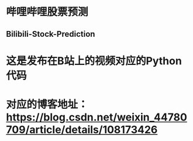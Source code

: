 # 哔哩哔哩股票预测 
## Bilibili-Stock-Prediction
# 这是发布在B站上的视频对应的Python代码
# 对应的博客地址：<https://blog.csdn.net/weixin_44780709/article/details/108173426>
